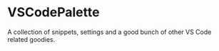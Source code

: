 # VSCodePalette

A collection of snippets, settings and a good bunch of other VS Code related goodies.